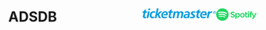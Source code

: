 # ADSDB <a href="https://github.com/evamartin1240/ADSDB"><img src="others/spotify.png" align="right" height="25" /></a> <a href="https://github.com/evamartin1240/ADSDB"><img src="others/ticketmaster.png" align="right" height="20" /></a>

